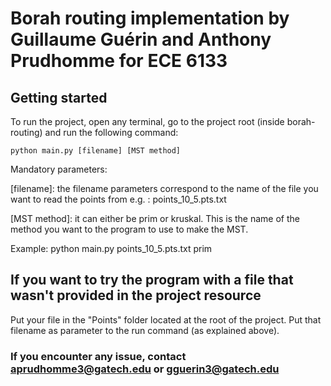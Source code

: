 # Borah routing implementation by Guillaume Guérin and Anthony Prudhomme for ECE 6133

## Getting started

To run the project, open any terminal, go to the project root (inside borah-routing) and run the following command:

    python main.py [filename] [MST method]

Mandatory parameters:

[filename]: the filename parameters correspond to the name of the file you want to read the points from e.g. : points_10_5.pts.txt

[MST method]: it can either be prim or kruskal. This is the name of the method you want to the program to use to make the MST.

Example:
    python main.py points_10_5.pts.txt prim

## If you want to try the program with a file that wasn't provided in the project resource

Put your file in the "Points" folder located at the root of the project.
Put that filename as parameter to the run command (as explained above).

### If you encounter any issue, contact aprudhomme3@gatech.edu or gguerin3@gatech.edu